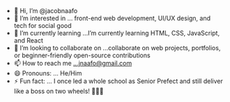 - 👋 Hi, I’m @jacobnaafo
- 👀 I’m interested in ... front-end web development, UI/UX design, and tech for social good
- 🌱 I’m currently learning ...I’m currently learning HTML, CSS, JavaScript, and React
- 💞️ I’m looking to collaborate on ...collaborate on web projects, portfolios, or beginner-friendly open-source contributions
- 📫 How to reach me ...jnaafo@gmail.com
- 😄 Pronouns: ... He/Him
- ⚡ Fun fact: ... I once led a whole school as Senior Prefect and still deliver like a boss on two wheels! 🚴‍♂️💨
<!---
jakesnaafo/jakesnaafo is a ✨ special ✨ repository because its `README.md` (this file) appears on your GitHub profile.
You can click the Preview link to take a look at your changes.
--->
